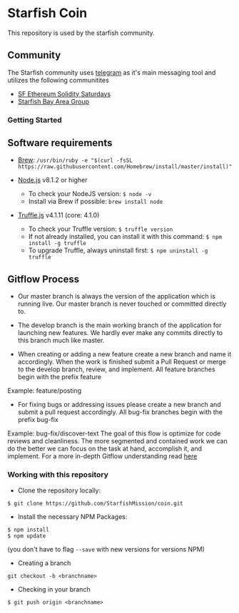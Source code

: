 # Starfish Coin

This repository is used by the starfish community.

## Community

The Starfish community uses [telegram](https://telegram.org/) as it's main messaging tool and utilizes the following communitites

* [SF Ethereum Solidity Saturdays](https://t.me/sf_ethereum_ss)
* [Starfish Bay Area Group](https://t.me/starfishnetwork)

### Getting Started

## Software requirements

* [Brew](https://brew.sh/): ``` /usr/bin/ruby -e "$(curl -fsSL https://raw.githubusercontent.com/Homebrew/install/master/install)" ```

* [Node.js](https://nodejs.org/en/) v8.1.2 or higher
    * To check your NodeJS version: ``` $ node -v ```
    * Install via Brew if possible: ``` brew install node ```

* [Truffle.js](http://truffleframework.com/) v4.1.11 (core: 4.1.0)
    * To check your Truffle version: ``` $ truffle version ```
    * If not already installed, you can install it with this command: ``` $ npm install -g truffle ```
    * To upgrade Truffle, always uninstall first: ``` $ npm uninstall -g truffle ```


## Gitflow Process

* Our master branch is always the version of the application which is running live. Our master branch is never touched or committed directly to.

* The develop branch is the main working branch of the application for launching new features. We hardly ever make any commits directly to this branch much like master.

* When creating or adding a new feature create a new branch and name it accordingly. When the work is finished submit a Pull Request or merge to the develop branch, review, and implement. All feature branches begin with the prefix feature    

Example: feature/posting

* For fixing bugs or addressing issues please create a new branch and submit a pull request accordingly. All bug-fix branches begin with the prefix bug-fix

Example: bug-fix/discover-text
The goal of this flow is optimize for code reviews and cleanliness. The more segmented and contained work we can do the better we can focus on the task at hand, accomplish it, and implement.
For a more in-depth Gitflow understanding read [here](https://www.atlassian.com/git/tutorials/comparing-workflows/gitflow-workflow)


### Working with this repository

* Clone the repository locally:

```
$ git clone https://github.com/StarfishMission/coin.git
```

* Install the necessary NPM Packages:
```
$ npm install
$ npm update
```
(you don't have to flag ``` --save ``` with new versions for versions NPM)

* Creating a branch

```
git checkout -b <branchname>
```

* Checking in your branch

``` $ git push origin <branchname> ```
